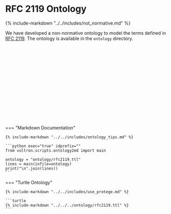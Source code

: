 # RFC 2119 Ontology

{% include-markdown "../../includes/not_normative.md" %}

We have developed a non-normative ontology to model the terms defined in
[RFC 2119](https://tools.ietf.org/html/rfc2119). The ontology is available in
the `ontology` directory.

&nbsp;

&nbsp;

&nbsp;

&nbsp;

&nbsp;

&nbsp;

&nbsp;

&nbsp;


=== "Markdown Documentation"

    {% include-markdown "../../includes/ontology_tips.md" %}
    
    ```python exec="true" idprefix=""
    from vultron.scripts.ontology2md import main
    
    ontology = "ontology/rfc2119.ttl"
    lines = main(infile=ontology)
    print("\n".join(lines))
    ```

=== "Turtle Ontology"

    {% include-markdown "../../includes/use_protege.md" %}

    ```turtle
    {% include-markdown "../../../ontology/rfc2119.ttl" %}
    ```
